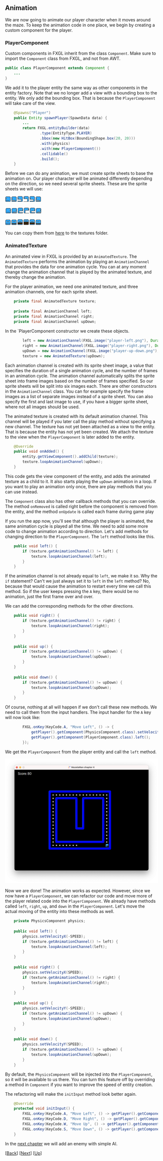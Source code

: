 ## Animation

We are now going to animate our player character when it moves around the maze. To keep the
animation code in one place, we begin by creating a custom component for the player.


### PlayerComponent

Custom components in FXGL inherit from the class `Component`. Make sure to import the 
`Component` class from FXGL, and not from AWT.

```java
public class PlayerComponent extends Component {
    ...
}
```

We add it to the player entity the same way as other components in the entity factory. Note
that we no longer add a view with a bounding box to the entity. We only add the bounding box.
That is because the `PlayerComponent` will take care of the view.

```java
    @Spawns("Player")
    public Entity spawnPlayer(SpawnData data) {
        ...
        return FXGL.entityBuilder(data)
                .type(EntityType.PLAYER)
                .bbox(new HitBox(BoundingShape.box(20, 20)))
                .with(physics)
                .with(new PlayerComponent())
                .collidable()
                .build();
    }
```

Before we can do any animation, we must create sprite sheets to base the animation on. Our 
player character will be animated differently depending on the direction, so we need several 
sprite sheets. These are the sprite sheets we will use:

![Left](../resources/player-left.png)

![Right](../resources/player-right.png)

![Up and Down](../resources/player-up-down.png)

You can copy them from [here](../resources) to the textures folder.


### AnimatedTexture

An animated view in FXGL is provided by an `AnimatedTexture`. The `AnimatedTexture` performs 
the animation by playing an `AnimationChannel` that provides the data for one animation 
cycle. You can at any moment change the animation channel that is played by the animated 
texture, and thereby change the animation.

For the player animation, we need one animated texture, and three animation channels, one 
for each sprite sheet.

```java
    private final AnimatedTexture texture;

    private final AnimationChannel left;
    private final AnimationChannel right;
    private final AnimationChannel upDown;
```

In the `PlayerComponent constructor we create these objects.

```java
        left = new AnimationChannel(FXGL.image("player-left.png"), Duration.seconds(0.5), 6);
        right = new AnimationChannel(FXGL.image("player-right.png"), Duration.seconds(0.5), 6);
        upDown = new AnimationChannel(FXGL.image("player-up-down.png"), Duration.seconds(0.5), 6);
        texture = new AnimatedTexture(upDown);
```

Each animation channel is created with its sprite sheet image, a value that specifies the 
duration of a single animation cycle, and the number of frames in an animation cycle. The 
animation channel automatically splits the sprite sheet into frame images based on the 
number of frames specified. So our sprite sheets will be split into six images each. There 
are other constructors in the `AnimationChannel` class. You can for example specify the frame 
images as a list of separate images instead of a sprite sheet. You can also specify the first 
and last image to use, if you have a bigger sprite sheet, where not all images should be used.

The animated texture is created with its default animation channel. This channel will be
played if you later call the play method without specifying a new channel. The texture has
not yet been attached as a view to the entity. That is because the entity has not yet been 
created. We attach the texture to the view when the `PlayerComponent` is later added to the 
entity.

```java
    @Override
    public void onAdded() {
        entity.getViewComponent().addChild(texture);
        texture.loopAnimationChannel(upDown);
    }
```

This code gets the view component of the entity, and adds the animated texture as a child
to it. It also starts playing the `upDown` animation in a loop. If you want to play an 
animation only once, there are play methods that you can use instead.

The `Component` class also has other callback methods that you can override. The method 
`onRemoved` is called right before the component is removed from the entity, and the 
method `onUpdate` is called each frame during game play

If you run the app now, you'll see that although the player is animated, the same animation
cycle is played all the time. We need to add some more code to change animation according to 
direction. Let's add methods for changing direction to the `PlayerComponent`. The `left` 
method looks like this.

```java
    public void left() {
        if (texture.getAnimationChannel() != left) {
            texture.loopAnimationChannel(left);
        }
    }
```

If the animation channel is not already equal to `left`, we make it so. Why the `if` statement? 
Can't we just always set it to `left` in the `left` method? No, because that would cause the 
animation to restart every time we call this method. So if the user keeps pressing the `A` key, 
there would be no animation, just the first frame over and over.

We can add the corresponding methods for the other directions.

```java
    public void right() {
        if (texture.getAnimationChannel() != right) {
            texture.loopAnimationChannel(right);
        }
    }

    public void up() {
        if (texture.getAnimationChannel() != upDown) {
            texture.loopAnimationChannel(upDown);
        }
    }

    public void down() {
        if (texture.getAnimationChannel() != upDown) {
            texture.loopAnimationChannel(upDown);
        }
    }
```

Of course, nothing at all will happen if we don't call these new methods. We need to call
them from the input handlers. The input handler for the `A` key will now look like:

```java
        FXGL.onKey(KeyCode.A, "Move Left", () -> {
            getPlayer().getComponent(PhysicsComponent.class).setVelocityX(-SPEED);
            getPlayer().getComponent(PlayerComponent.class).left();
        });
```

We get the `PlayerComponent` from the player entity and call the `left` method.

![Animated Player](docs/animated-player.png)

Now we are done! The animation works as expected. However, since we now have a 
`PlayerComponent`, we can refactor our code and move more of the player related code into the
`PlayerComponent`. We already have methods called `left`, `right`, `up`, and `down` in the
`PlayerComponent`. Let's move the actual moving of the entity into these methods as well.

```java
    private PhysicsComponent physics;

    public void left() {
        physics.setVelocityX(-SPEED);
        if (texture.getAnimationChannel() != left) {
            texture.loopAnimationChannel(left);
        }
    }

    public void right() {
        physics.setVelocityX(SPEED);
        if (texture.getAnimationChannel() != right) {
            texture.loopAnimationChannel(right);
        }
    }

    public void up() {
        physics.setVelocityY(-SPEED);
        if (texture.getAnimationChannel() != upDown) {
            texture.loopAnimationChannel(upDown);
        }
    }

    public void down() {
        physics.setVelocityY(SPEED);
        if (texture.getAnimationChannel() != upDown) {
            texture.loopAnimationChannel(upDown);
        }
    }
```

By default, the `PhysicsComponent` will be injected into the `PlayerComponent`, so it will be
available to us there. You can turn this feature off by overriding a method in `Component` 
if you want to improve the speed of entity creation. 

The refactoring will make the `initInput` method look better again.

```java
    @Override
    protected void initInput() {
        FXGL.onKey(KeyCode.A, "Move Left", () -> getPlayer().getComponent(PlayerComponent.class).left());
        FXGL.onKey(KeyCode.D, "Move Right", () -> getPlayer().getComponent(PlayerComponent.class).right());
        FXGL.onKey(KeyCode.W, "Move Up", () -> getPlayer().getComponent(PlayerComponent.class).up());
        FXGL.onKey(KeyCode.S, "Move Down", () -> getPlayer().getComponent(PlayerComponent.class).down());
    }
```

In the [next chapter](../05-chapter-5/README.md) we will add an enemy with simple AI.

[[Back](../03-chapter-3/README.md)]
[[Next](../05-chapter-5/README.md)]
[[Up](../README.md)]

